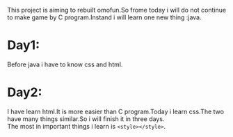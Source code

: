 This project is aiming to rebuilt omofun.So frome today i will do not continue to make game by C program.Instand i will learn one new thing :java.  
# Day1:
Before java i have to know css and html. 
# Day2:
I have learn html.It is more easier than C program.Today i learn css.The two have many things similar.So i will finish it in three days.  
The most in important things i learn is `<style></style>`.
